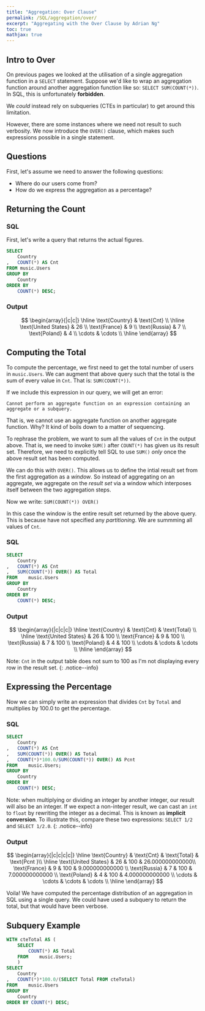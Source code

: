 ```yaml
---
title: "Aggregation: Over Clause"
permalink: /SQL/aggregation/over/
excerpt: "Aggregating with the Over Clause by Adrian Ng"
toc: true
mathjax: true
---
```


## Intro to Over

On previous pages we looked at the utilisation of a single aggregation function in a `SELECT` statement.
Suppose we'd like to wrap an aggregation function around another aggregation function like so: `SELECT SUM(COUNT(*))`.
In SQL, this is unfortunately __forbidden__. 

We _could_ instead rely on subqueries (CTEs in particular) to get around this limitation.

However, there are some instances where we need not result to such verbosity.
We now introduce the `OVER()` clause, which makes such expressions possible in a single statement.

## Questions

First, let's assume we need to answer the following questions:

* Where do our users come from? 
* How do we express the aggregation as a percentage?

## Returning the Count

### SQL 

First, let's write a query that returns the actual figures.

```sql
SELECT
	Country
,	COUNT(*) AS Cnt
FROM music.Users
GROUP BY
	Country
ORDER BY 
	COUNT(*) DESC;
```

### Output 

$$
\begin{array}{|c|c|}
\hline
\text{Country} & \text{Cnt} \\ 
\hline
\text{United States} & 26 \\
\text{France} & 9 \\
\text{Russia} & 7 \\
\text{Poland} & 4 \\
\cdots & \cdots \\
\hline
\end{array}
$$

## Computing the Total

To compute the percentage, we first need to get the total number of users in `music.Users`.
We can augment that above query such that the total is the sum of every value in `Cnt`.
That is: `SUM(COUNT(*))`.

If we include this expression in our query, we will get an error:

`Cannot perform an aggregate function on an expression containing an aggregate or a subquery.`

That is, we cannot use an aggregate function on another aggregate function. 
Why? It kind of boils down to a matter of sequencing. 

To rephrase the problem, we want to sum all the values of `Cnt` in the output above.
That is, we need to invoke `SUM()` after `COUNT(*)` has given us its result set.
Therefore, we need to explicitly tell SQL to use `SUM()` _only_ once the above result set has been computed.

We can do this with `OVER()`.
This allows us to define the intial result set from the first aggregation as a _window_. 
So instead of aggregating on an aggregate, we aggregate on the _result set_ via a window which interposes itself between the two aggregation steps.

Now we write: `SUM(COUNT(*)) OVER()`

In this case the window is the entire result set returned by the above query.
This is because have not specified any _partitioning_. 
We are summming all values of `Cnt`.

### SQL

```sql
SELECT
	Country
,	COUNT(*) AS Cnt
,	SUM(COUNT(*)) OVER() AS Total
FROM	music.Users
GROUP BY
	Country
ORDER BY 
	COUNT(*) DESC;
```

### Output

$$
\begin{array}{|c|c|c|}
\hline
\text{Country} & \text{Cnt} & \text{Total} \\ 
\hline
\text{United States} & 26 & 100 \\
\text{France} & 9 & 100 \\
\text{Russia} & 7 & 100 \\
\text{Poland} & 4 & 100 \\
\cdots & \cdots & \cdots \\
\hline
\end{array}
$$

Note: `Cnt` in the output table does not sum to 100 as I'm not displaying every row in the result set.
{: .notice--info}


## Expressing the Percentage

Now we can simply write an expression that divides `Cnt` by `Total` and multiplies by 100.0 to get the percentage.

### SQL

```sql
SELECT
	Country
,	COUNT(*) AS Cnt
,	SUM(COUNT(*)) OVER() AS Total
,	COUNT(*)*100.0/SUM(COUNT(*)) OVER() AS Pcnt
FROM	music.Users;
GROUP BY
	Country
ORDER BY
	COUNT(*) DESC;
```

Note: when multiplying or dividing an integer by another integer, our result will also be an integer.
If we expect a non-integer result, we can cast an `int` to `float` by rewriting the integer as a decimal.
This is known as __implicit conversion__.
To illustrate this, compare these two expressions: `SELECT 1/2` and `SELECT 1/2.0`.
{: .notice--info}

### Output

$$
\begin{array}{|c|c|c|c|}
\hline
\text{Country} & \text{Cnt} & \text{Total} & \text{Pcnt }\\ 
\hline
\text{United States} & 26 & 100 & 26.000000000000\\
\text{France} & 9 & 100 & 9.000000000000 \\
\text{Russia} & 7 & 100 & 7.000000000000 \\
\text{Poland} & 4 & 100 & 4.000000000000 \\
\cdots & \cdots & \cdots & \cdots \\
\hline
\end{array}
$$


Voila! We have computed the percentage distribution of an aggregation in SQL using a single query.
We could have used a subquery to return the total, but that would have been verbose.

## Subquery Example

```sql
WITH cteTotal AS (
	SELECT
		COUNT(*) AS Total
	FROM 	music.Users;
	)
SELECT
	Country
,	COUNT(*)*100.0/(SELECT Total FROM cteTotal)
FROM	music.Users
GROUP BY 
	Country
ORDER BY COUNT(*) DESC;
```
